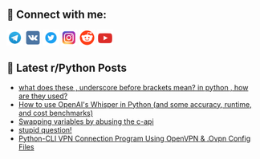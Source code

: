 ## 🔎 Connect with me:
[<img src="https://github.com/bullbesh/bullbesh/blob/main/images/Telegram.png" width="32" height="32" />](https://t.me/bullbesh)
[<img src="https://github.com/bullbesh/bullbesh/blob/main/images/VK.png" width="32" height="32" />](https://vk.com/bullbesh)
[<img src="https://github.com/bullbesh/bullbesh/blob/main/images/Twitter.png" width="32" height="32" />](https://twitter.com/bullbesh1)
[<img src="https://github.com/bullbesh/bullbesh/blob/main/images/Instagram.png" width="32" height="32" />](https://www.instagram.com/bullbesh)
[<img src="https://github.com/bullbesh/bullbesh/blob/main/images/Reddit.png" width="32" height="32" />](https://www.reddit.com/user/bullbesh)
[<img src="https://github.com/bullbesh/bullbesh/blob/main/images/YouTube.png" width="32" height="32" />](https://www.youtube.com/channel/UCtfjRs6uzgq5mfm8S06WTcg)

## 📕 Latest r/Python Posts
<!-- BLOG-POST-LIST:START -->
- [what does these , underscore before brackets mean? in python , how are they used?](https://www.reddit.com/r/Python/comments/xl7owe/what_does_these_underscore_before_brackets_mean/)
- [How to use OpenAI&#39;s Whisper in Python &lpar;and some accuracy, runtime, and cost benchmarks&rpar;](https://www.reddit.com/r/Python/comments/xl7m0z/how_to_use_openais_whisper_in_python_and_some/)
- [Swapping variables by abusing the c-api](https://www.reddit.com/r/Python/comments/xl74zd/swapping_variables_by_abusing_the_capi/)
- [stupid question!](https://www.reddit.com/r/Python/comments/xl6sn4/stupid_question/)
- [Python-CLI VPN Connection Program Using OpenVPN &amp; .Ovpn Config Files](https://www.reddit.com/r/Python/comments/xl5tnn/pythoncli_vpn_connection_program_using_openvpn/)
<!-- BLOG-POST-LIST:END -->

